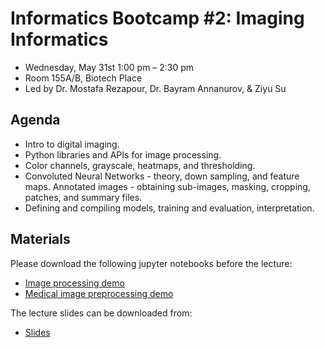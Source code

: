 # Informatics Bootcamp #2: Imaging Informatics

- Wednesday, May 31st 1:00 pm – 2:30 pm
- Room 155A/B, Biotech Place
- Led by Dr. Mostafa Rezapour, Dr. Bayram Annanurov, & Ziyu Su


## Agenda

- Intro to digital imaging. 
- Python libraries and APIs for image processing. 
- Color channels, grayscale, heatmaps, and thresholding. 
- Convoluted Neural Networks - theory, down sampling, and feature maps. Annotated images - obtaining sub-images, masking, cropping, patches, and summary files. 
- Defining and compiling models, training and evaluation, interpretation.


## Materials

Please download the following jupyter notebooks before the lecture:
- [Image processing demo](pythons/Image_processing_lecture.ipynb)
- [Medical image preprocessing demo](pythons/preprocessing_annotations.ipynb)

The lecture slides can be downloaded from:
- [Slides](pythons/Image_final_0529.pptx)
